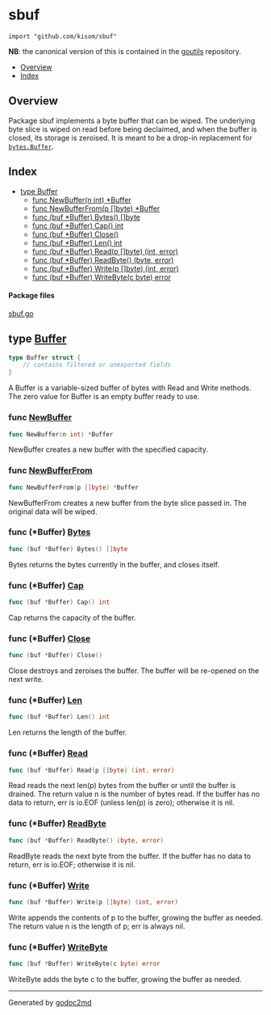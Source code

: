 # sbuf
`import "github.com/kisom/sbuf"`

**NB**: the canonical version of this is contained in
the [goutils](https://github.com/kisom/goutils) repository.

* [Overview](#pkg-overview)
* [Index](#pkg-index)


## <a name="pkg-overview">Overview</a>
Package sbuf implements a byte buffer that can be wiped. The
underlying byte slice is wiped on read before being declaimed, and
when the buffer is closed, its storage is zeroised. It is meant to be
a drop-in replacement
for [`bytes.Buffer`](https://golang.org/pkg/bytes/#Buffer).


## <a name="pkg-index">Index</a>
* [type Buffer](#Buffer)
  * [func NewBuffer(n int) *Buffer](#NewBuffer)
  * [func NewBufferFrom(p []byte) *Buffer](#NewBufferFrom)
  * [func (buf *Buffer) Bytes() []byte](#Buffer.Bytes)
  * [func (buf *Buffer) Cap() int](#Buffer.Cap)
  * [func (buf *Buffer) Close()](#Buffer.Close)
  * [func (buf *Buffer) Len() int](#Buffer.Len)
  * [func (buf *Buffer) Read(p []byte) (int, error)](#Buffer.Read)
  * [func (buf *Buffer) ReadByte() (byte, error)](#Buffer.ReadByte)
  * [func (buf *Buffer) Write(p []byte) (int, error)](#Buffer.Write)
  * [func (buf *Buffer) WriteByte(c byte) error](#Buffer.WriteByte)


#### <a name="pkg-files">Package files</a>
[sbuf.go](/src/target/sbuf.go)


## <a name="Buffer">type</a> [Buffer](/src/target/sbuf.go?s=532:566#L15)
``` go
type Buffer struct {
    // contains filtered or unexported fields
}
```
A Buffer is a variable-sized buffer of bytes with Read and Write
methods. The zero value for Buffer is an empty buffer ready to use.


### <a name="NewBuffer">func</a> [NewBuffer](/src/target/sbuf.go?s=631:660#L20)
``` go
func NewBuffer(n int) *Buffer
```
NewBuffer creates a new buffer with the specified capacity.


### <a name="NewBufferFrom">func</a> [NewBufferFrom](/src/target/sbuf.go?s=818:854#L28)
``` go
func NewBufferFrom(p []byte) *Buffer
```
NewBufferFrom creates a new buffer from the byte slice passed in. The
original data will be wiped.


### <a name="Buffer.Bytes">func</a> (\*Buffer) [Bytes](/src/target/sbuf.go?s=3012:3045#L125)
``` go
func (buf *Buffer) Bytes() []byte
```
Bytes returns the bytes currently in the buffer, and closes itself.


### <a name="Buffer.Cap">func</a> (\*Buffer) [Cap](/src/target/sbuf.go?s=2886:2914#L120)
``` go
func (buf *Buffer) Cap() int
```
Cap returns the capacity of the buffer.


### <a name="Buffer.Close">func</a> (\*Buffer) [Close](/src/target/sbuf.go?s=2671:2697#L109)
``` go
func (buf *Buffer) Close()
```
Close destroys and zeroises the buffer. The buffer will be re-opened
on the next write.


### <a name="Buffer.Len">func</a> (\*Buffer) [Len](/src/target/sbuf.go?s=2788:2816#L115)
``` go
func (buf *Buffer) Len() int
```
Len returns the length of the buffer.


### <a name="Buffer.Read">func</a> (\*Buffer) [Read](/src/target/sbuf.go?s=1167:1213#L39)
``` go
func (buf *Buffer) Read(p []byte) (int, error)
```
Read reads the next len(p) bytes from the buffer or until the buffer
is drained. The return value n is the number of bytes read. If the
buffer has no data to return, err is io.EOF (unless len(p) is zero);
otherwise it is nil.


### <a name="Buffer.ReadByte">func</a> (\*Buffer) [ReadByte](/src/target/sbuf.go?s=1614:1657#L60)
``` go
func (buf *Buffer) ReadByte() (byte, error)
```
ReadByte reads the next byte from the buffer. If the buffer has no
data to return, err is io.EOF; otherwise it is nil.


### <a name="Buffer.Write">func</a> (\*Buffer) [Write](/src/target/sbuf.go?s=2073:2120#L80)
``` go
func (buf *Buffer) Write(p []byte) (int, error)
```
Write appends the contents of p to the buffer, growing the buffer
as needed. The return value n is the length of p; err is always nil.


### <a name="Buffer.WriteByte">func</a> (\*Buffer) [WriteByte](/src/target/sbuf.go?s=2396:2438#L97)
``` go
func (buf *Buffer) WriteByte(c byte) error
```
WriteByte adds the byte c to the buffer, growing the buffer as needed.


- - -
Generated by [godoc2md](http://godoc.org/github.com/davecheney/godoc2md)
